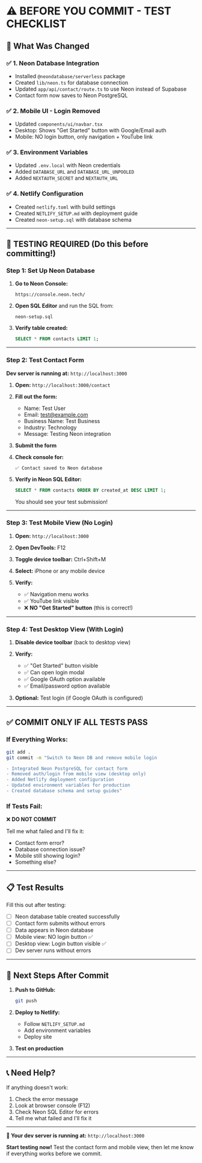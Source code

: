 # ⚠️ BEFORE YOU COMMIT - TEST CHECKLIST

## 🎯 What Was Changed

### ✅ **1. Neon Database Integration**
- Installed `@neondatabase/serverless` package
- Created `lib/neon.ts` for database connection
- Updated `app/api/contact/route.ts` to use Neon instead of Supabase
- Contact form now saves to Neon PostgreSQL

### ✅ **2. Mobile UI - Login Removed**
- Updated `components/ui/navbar.tsx`
- Desktop: Shows "Get Started" button with Google/Email auth
- Mobile: NO login button, only navigation + YouTube link

### ✅ **3. Environment Variables**
- Updated `.env.local` with Neon credentials
- Added `DATABASE_URL` and `DATABASE_URL_UNPOOLED`
- Added `NEXTAUTH_SECRET` and `NEXTAUTH_URL`

### ✅ **4. Netlify Configuration**
- Created `netlify.toml` with build settings
- Created `NETLIFY_SETUP.md` with deployment guide
- Created `neon-setup.sql` with database schema

---

## 🧪 **TESTING REQUIRED** (Do this before committing!)

### **Step 1: Set Up Neon Database**

1. **Go to Neon Console:**
   ```
   https://console.neon.tech/
   ```

2. **Open SQL Editor** and run the SQL from:
   ```
   neon-setup.sql
   ```

3. **Verify table created:**
   ```sql
   SELECT * FROM contacts LIMIT 1;
   ```

---

### **Step 2: Test Contact Form**

**Dev server is running at:** `http://localhost:3000`

1. **Open:** `http://localhost:3000/contact`

2. **Fill out the form:**
   - Name: Test User
   - Email: test@example.com
   - Business Name: Test Business
   - Industry: Technology
   - Message: Testing Neon integration

3. **Submit the form**

4. **Check console for:**
   ```
   ✅ Contact saved to Neon database
   ```

5. **Verify in Neon SQL Editor:**
   ```sql
   SELECT * FROM contacts ORDER BY created_at DESC LIMIT 1;
   ```
   
   You should see your test submission!

---

### **Step 3: Test Mobile View (No Login)**

1. **Open:** `http://localhost:3000`

2. **Open DevTools:** F12

3. **Toggle device toolbar:** Ctrl+Shift+M

4. **Select:** iPhone or any mobile device

5. **Verify:**
   - ✅ Navigation menu works
   - ✅ YouTube link visible
   - ❌ **NO "Get Started" button** (this is correct!)

---

### **Step 4: Test Desktop View (With Login)**

1. **Disable device toolbar** (back to desktop view)

2. **Verify:**
   - ✅ "Get Started" button visible
   - ✅ Can open login modal
   - ✅ Google OAuth option available
   - ✅ Email/password option available

3. **Optional:** Test login (if Google OAuth is configured)

---

## ✅ **COMMIT ONLY IF ALL TESTS PASS**

### **If Everything Works:**

```bash
git add .
git commit -m "Switch to Neon DB and remove mobile login

- Integrated Neon PostgreSQL for contact form
- Removed auth/login from mobile view (desktop only)
- Added Netlify deployment configuration
- Updated environment variables for production
- Created database schema and setup guides"
```

### **If Tests Fail:**

❌ **DO NOT COMMIT**

Tell me what failed and I'll fix it:
- Contact form error?
- Database connection issue?
- Mobile still showing login?
- Something else?

---

## 📋 **Test Results**

Fill this out after testing:

- [ ] Neon database table created successfully
- [ ] Contact form submits without errors
- [ ] Data appears in Neon database
- [ ] Mobile view: NO login button ✅
- [ ] Desktop view: Login button visible ✅
- [ ] Dev server runs without errors

---

## 🚀 **Next Steps After Commit**

1. **Push to GitHub:**
   ```bash
   git push
   ```

2. **Deploy to Netlify:**
   - Follow `NETLIFY_SETUP.md`
   - Add environment variables
   - Deploy site

3. **Test on production**

---

## 📞 **Need Help?**

If anything doesn't work:
1. Check the error message
2. Look at browser console (F12)
3. Check Neon SQL Editor for errors
4. Tell me what failed and I'll fix it

---

**🎯 Your dev server is running at:** `http://localhost:3000`

**Start testing now!** Test the contact form and mobile view, then let me know if everything works before we commit.
